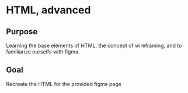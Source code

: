 # HTML, advanced

## Purpose

Learning the base elements of HTML, the concept of wireframing, and to familiarize ourselfs with figma.

## Goal

Recreate the HTML for the provided figma page

